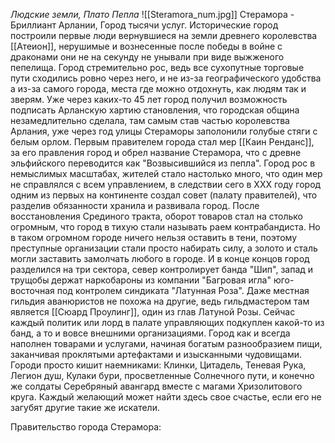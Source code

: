 *Людские земли, Плато Пепла*
![[Steramora_num.jpg]]
Стерамора - Бриллиант Арлании, Город тысячи услуг. Исторические город построили первые люди вернувшиеся на земли древнего королевства [[Атеион]], нерушимые и вознесенные после победы в войне с драконами они не на секунду не унывали при виде выжженого пепелища. Город стремительно рос, ведь все сухопутные торговые пути сходились ровно через него, и не из-за географического удобства а из-за самого города, места где можно отдохнуть, как людям так и зверям. Уже через каких-то 45 лет город получил возможность подписать Арланскую хартию становления, что городская община незамедлительно сделала, там самым став частью королевства Арлания, уже через год улицы Стераморы заполонили голубые стяги с белым орлом. Первым правителем города стал мер [[Каин Ренданс]], за его правления город и обрел название Стерамора, что с древне эльфийского переводится как "Возвысившийся из пепла". Город рос в немыслимых масштабах, жителей стало настолько много, что один мер не справлялся с всем управлением, в следствии сего в ХХХ году город одним из первых на континенте создал совет (палату правителей), что разделив обязанности хранила и развивала город. После восстановления Срединого тракта, оборот товаров стал на столько огромным, что город в тихую стали называть раем контрабандиста. Но в таком огромном городе ничего нельзя оставить в тени, поэтому преступные организации стали просто набирать силу, а золото и сталь могли заставить замолчать любого в городе. И в конце концов город разделился на три сектора, север контролирует банда "Шип", запад и трущобы держат наркобароны из компании "Багровая игла" юго-восточная под контролем синдиката "Латунная Роза". Даже местная гильдия аванюристов не похожа на другие, ведь гильдмастером там является [[Сюард Проулинг]], один из глав Латуной Розы. Сейчас каждый политик или лорд в палате управляющих подкуплен какой-то из банд, а то и вовсе внешними организациями. Город как и всегда наполнен товарами и услугами, начиная богатым разнообразием пищи, заканчивая проклятыми артефактами и изысканными чудовищами. Городи просто кишит наемниками: Клинки, Цитадель, Теневая Рука, Легион душ, Кулаки бури, просветленные Солнечного пути, и конечно же солдаты Серебряный авангард вместе с магами Хризолитового круга. Каждый желающий может найти здесь свое счастье, если его не загубят другие такие же искатели.


Правительство города Стерамора: 
